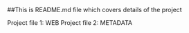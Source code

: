 ##This is README.md file which covers details of the project

Project file 1: WEB
Project file 2: METADATA
